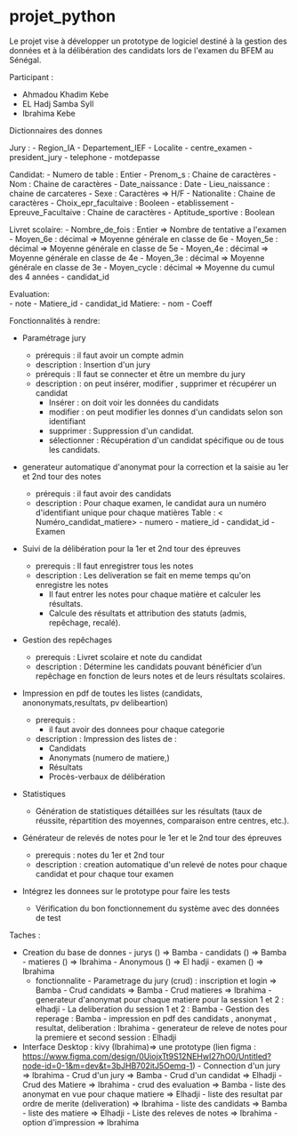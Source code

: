 # projet_python

Le projet vise à développer un prototype de logiciel destiné à la gestion des données et à la délibération des candidats lors de l'examen du BFEM au Sénégal.

Participant :

- Ahmadou Khadim Kebe
- EL Hadj Samba Syll
- Ibrahima Kebe

Dictionnaires des donnes

Jury :
    - Region_IA
    - Departement_IEF
    - Localite
    - centre_examen
    - president_jury
    - telephone
    - motdepasse

Candidat:
    - Numero de table : Entier
    - Prenom_s : Chaine de caractères
    - Nom : Chaine de caractères
    - Date_naissance : Date
    - Lieu_naissance : chaine de carcateres
    - Sexe : Caractères => H/F
    - Nationalite : Chaine de caractères
    - Choix_epr_facultaive : Booleen
    - etablissement
    - Epreuve_Facultaive : Chaine de caractères
    - Aptitude_sportive : Boolean

Livret scolaire:
    - Nombre_de_fois : Entier => Nombre de tentative a l'examen
    - Moyen_6e : décimal => Moyenne générale en classe de 6e
    - Moyen_5e : décimal => Moyenne générale en classe de 5e
    - Moyen_4e : décimal => Moyenne générale en classe de 4e
    - Moyen_3e : décimal => Moyenne générale en classe de 3e
    - Moyen_cycle : décimal  => Moyenne du cumul des 4 années
    - candidat_id

Evaluation:  
    - note
    - Matiere_id
    - candidat_id
Matiere:
    - nom
    - Coeff

Fonctionnalités à rendre:

- Paramétrage jury 
  - prérequis : il faut avoir un compte admin
  - description :  Insertion d'un jury
  - prérequis : Il faut se connecter et être un membre du jury
  - description : on peut insérer, modifier , supprimer et récupérer un candidat
    - Insérer : on doit voir les données du candidats
    - modifier : on peut modifier les donnes d'un candidats selon son identifiant
    - supprimer : Suppression d'un candidat.
    - sélectionner : Récupération d'un candidat spécifique ou de tous les candidats.

- generateur automatique d'anonymat pour la correction et la saisie au 1er et 2nd tour des notes
  - prérequis : il faut avoir des candidats
  - description : Pour chaque examen, le candidat aura un numéro d'identifiant unique pour chaque matières
     Table : < Numéro_candidat_matiere>
        - numero
        - matiere_id
        - candidat_id
        - Examen

- Suivi de la délibération pour la 1er et 2nd tour des épreuves 
  - prerequis : Il faut enregistrer tous les notes
  - description : Les deliveration se fait en meme temps qu'on enregistre les notes
    - Il faut entrer les notes pour chaque matière et calculer les résultats.
    - Calcule des résultats et attribution des statuts (admis, repêchage, recalé).

- Gestion des repêchages
  - prerequis : Livret scolaire et note du candidat
  - description : Détermine les candidats pouvant bénéficier d’un repêchage en fonction de leurs notes et de leurs résultats scolaires.

- Impression en pdf de toutes les listes (candidats, anononymats,resultats, pv delibeartion)
  
  - prerequis :
    - il faut avoir des donnees pour chaque categorie 
  - description :
    Impression des listes de :
      - Candidats
      - Anonymats (numero de matiere,)
      - Résultats
      - Procès-verbaux de délibération
    

- Statistiques
  - Génération de statistiques détaillées sur les résultats (taux de réussite, répartition des moyennes,     comparaison entre centres, etc.).

- Générateur de relevés de notes pour le 1er et le 2nd tour des épreuves
  - prerequis : notes du 1er et 2nd tour
  - description : creation automatique d'un relevé de notes pour chaque candidat et pour chaque tour examen 

- Intégrez les donnees sur le prototype pour faire les tests
  - Vérification du bon fonctionnement du système avec des données de test


Taches :
- Creation du base de donnes
      - jurys () => Bamba
      - candidats () => Bamba
      - matieres () => Ibrahima 
      - Anonymous () => El hadji
      - examen () => Ibrahima
  - fonctionnalite
        - Parametrage du jury (crud) : inscription et login  => Bamba
        - Crud candidats => Bamba
        - Crud matieres => Ibrahima 
        - generateur d'anonymat pour chaque matiere pour la session 1 et 2 : elhadji
        - La deliberation du session 1 et 2 : Bamba
        - Gestion des reperage : Bamba
        - impression en pdf des candidats , anonymat , resultat, deliberation : Ibrahima
        - generateur de releve de notes pour la premiere et second session : Elhadji
- Interface Desktop : kivy (Ibrahima)=> une prototype (lien figma : https://www.figma.com/design/0UiojxTt9S12NEHwI27hO0/Untitled?node-id=0-1&m=dev&t=3bJHB702itJ5Oemq-1)
      - Connection d'un jury => Ibrahima
      - Crud d'un jury => Bamba
      - Crud d'un candidat => Elhadji
      - Crud des Matiere => Ibrahima
      - crud des evaluation => Bamba
      - liste des anonymat en vue  pour chaque matiere => Elhadji
      - liste des resultat par ordre de merite (deliveration) => Ibrahima
      - liste des candidats => Bamba
      - liste des matiere => Elhadji
      - Liste des releves de notes => Ibrahima
      - option d'impression => Ibrahima
      
